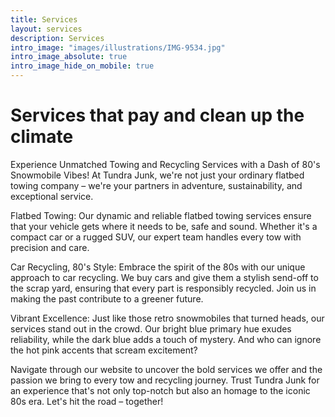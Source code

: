 ```yaml
---
title: Services
layout: services
description: Services
intro_image: "images/illustrations/IMG-9534.jpg"
intro_image_absolute: true
intro_image_hide_on_mobile: true
---
```


# Services that pay and clean up the climate

Experience Unmatched Towing and Recycling Services with a Dash of 80's Snowmobile Vibes! At Tundra Junk, we're not just your ordinary flatbed towing company – we're your partners in adventure, sustainability, and exceptional service.

Flatbed Towing: Our dynamic and reliable flatbed towing services ensure that your vehicle gets where it needs to be, safe and sound. Whether it's a compact car or a rugged SUV, our expert team handles every tow with precision and care.

Car Recycling, 80's Style: Embrace the spirit of the 80s with our unique approach to car recycling. We buy cars and give them a stylish send-off to the scrap yard, ensuring that every part is responsibly recycled. Join us in making the past contribute to a greener future.

Vibrant Excellence: Just like those retro snowmobiles that turned heads, our services stand out in the crowd. Our bright blue primary hue exudes reliability, while the dark blue adds a touch of mystery. And who can ignore the hot pink accents that scream excitement?

Navigate through our website to uncover the bold services we offer and the passion we bring to every tow and recycling journey. Trust Tundra Junk for an experience that's not only top-notch but also an homage to the iconic 80s era. Let's hit the road – together!
